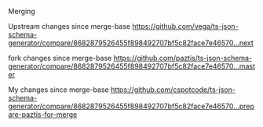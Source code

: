 Merging

Upstream changes since merge-base
https://github.com/vega/ts-json-schema-generator/compare/8682879526455f898492707bf5c82face7e46570...next

fork changes since merge-base
https://github.com/paztis/ts-json-schema-generator/compare/8682879526455f898492707bf5c82face7e46570...master

My changes since merge-base
https://github.com/cspotcode/ts-json-schema-generator/compare/8682879526455f898492707bf5c82face7e46570...prepare-paztis-for-merge
